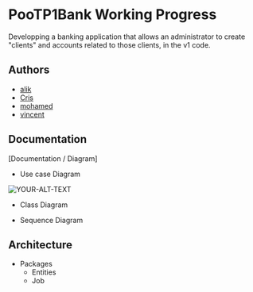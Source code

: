 
# PooTP1Bank Working Progress
Developping a banking application that allows an administrator to create "clients" and accounts related to those clients, in the v1 code.


## Authors

- [alik](https://github.com/alikozmanov)
- [Cris](https://github.com/CrissS-art)
- [mohamed](https://github.com/mohamed25100)
- [vincent](https://github.com/FMSVincent)




## Documentation

[Documentation / Diagram]

- Use case Diagram
<picture>
 <source media="(prefers-color-scheme: dark)" srcset="C:\Users\BickelV\Desktop\Fms_formation\S5\PooTp1Bank">
 <source media="(prefers-color-scheme: light)" srcset="C:\Users\BickelV\Desktop\Fms_formation\S5\PooTp1Bank">
 <img alt="YOUR-ALT-TEXT" src="YOUR-DEFAULT-IMAGE">
</picture>

- Class Diagram

- Sequence Diagram


## Architecture

- Packages
    - Entities
    - Job
